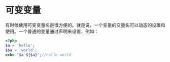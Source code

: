 # 可变变量
有时候使用可变变量名是很方便的。就是说，一个变量的变量名可以动态的设置和使用。一个普通的变量通过声明来设置，例如：

```php
<?php
$a = 'hello';
$$a = 'world';
echo "$a ${$a}";//hello world

```
